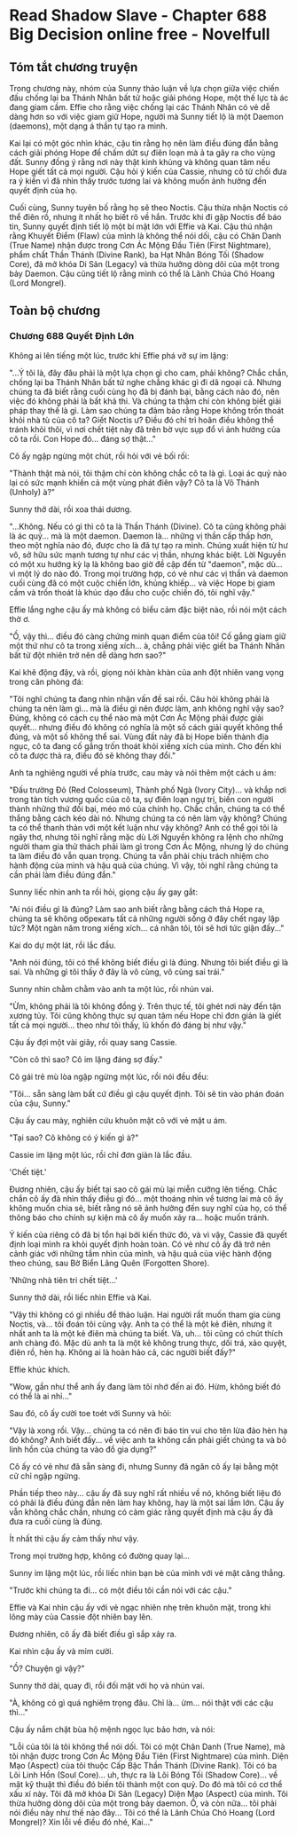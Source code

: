 # Read Shadow Slave - Chapter 688 Big Decision online free - Novelfull

## Tóm tắt chương truyện

Trong chương này, nhóm của Sunny thảo luận về lựa chọn giữa việc chiến đấu chống lại ba Thánh Nhân bất tử hoặc giải phóng Hope, một thế lực tà ác đang giam cầm. Effie cho rằng việc chống lại các Thánh Nhân có vẻ dễ dàng hơn so với việc giam giữ Hope, người mà Sunny tiết lộ là một Daemon (daemons), một dạng á thần tự tạo ra mình.

Kai lại có một góc nhìn khác, cậu tin rằng họ nên làm điều đúng đắn bằng cách giải phóng Hope để chấm dứt sự điên loạn mà ả ta gây ra cho vùng đất. Sunny đồng ý rằng nơi này thật kinh khủng và không quan tâm nếu Hope giết tất cả mọi người. Cậu hỏi ý kiến của Cassie, nhưng cô từ chối đưa ra ý kiến vì đã nhìn thấy trước tương lai và không muốn ảnh hưởng đến quyết định của họ.

Cuối cùng, Sunny tuyên bố rằng họ sẽ theo Noctis. Cậu thừa nhận Noctis có thể điên rồ, nhưng ít nhất họ biết rõ về hắn. Trước khi đi gặp Noctis để báo tin, Sunny quyết định tiết lộ một bí mật lớn với Effie và Kai. Cậu thú nhận rằng Khuyết Điểm (Flaw) của mình là không thể nói dối, cậu có Chân Danh (True Name) nhận được trong Cơn Ác Mộng Đầu Tiên (First Nightmare), phẩm chất Thần Thánh (Divine Rank), ba Hạt Nhân Bóng Tối (Shadow Core), đã mở khóa Di Sản (Legacy) và thừa hưởng dòng dõi của một trong bảy Daemon. Cậu cũng tiết lộ rằng mình có thể là Lãnh Chúa Chó Hoang (Lord Mongrel).

## Toàn bộ chương

### Chương 688 Quyết Định Lớn

Không ai lên tiếng một lúc, trước khi Effie phá vỡ sự im lặng:

"...Ý tôi là, đây đâu phải là một lựa chọn gì cho cam, phải không? Chắc chắn, chống lại ba Thánh Nhân bất tử nghe chẳng khác gì đi dã ngoại cả. Nhưng chúng ta đã biết rằng cuối cùng họ đã bị đánh bại, bằng cách nào đó, nên việc đó không phải là bất khả thi. Và chúng ta thậm chí còn không biết giải pháp thay thế là gì. Làm sao chúng ta đảm bảo rằng Hope không trốn thoát khỏi nhà tù của cô ta? Giết Noctis ư? Điều đó chỉ trì hoãn điều không thể tránh khỏi thôi, vì nơi chết tiệt này đã trên bờ vực sụp đổ vì ảnh hưởng của cô ta rồi. Con Hope đó... đáng sợ thật..."

Cô ấy ngập ngừng một chút, rồi hỏi với vẻ bối rối:

"Thành thật mà nói, tôi thậm chí còn không chắc cô ta là gì. Loại ác quỷ nào lại có sức mạnh khiến cả một vùng phát điên vậy? Cô ta là Vô Thánh (Unholy) à?"

Sunny thở dài, rồi xoa thái dương.

"...Không. Nếu có gì thì cô ta là Thần Thánh (Divine). Cô ta cũng không phải là ác quỷ... mà là một daemon. Daemon là... những vị thần cấp thấp hơn, theo một nghĩa nào đó, được cho là đã tự tạo ra mình. Chúng xuất hiện từ hư vô, sở hữu sức mạnh tương tự như các vị thần, nhưng khác biệt. Lời Nguyền có một xu hướng kỳ lạ là không bao giờ đề cập đến từ "daemon", mặc dù... vì một lý do nào đó. Trong mọi trường hợp, có vẻ như các vị thần và daemon cuối cùng đã có một cuộc chiến lớn, khủng khiếp... và việc Hope bị giam cầm và trốn thoát là khúc dạo đầu cho cuộc chiến đó, tôi nghĩ vậy."

Effie lắng nghe cậu ấy mà không có biểu cảm đặc biệt nào, rồi nói một cách thờ ơ.

"Ồ, vậy thì... điều đó càng chứng minh quan điểm của tôi! Cố gắng giam giữ một thứ như cô ta trong xiềng xích... à, chẳng phải việc giết ba Thánh Nhân bất tử đột nhiên trở nên dễ dàng hơn sao?"

Kai khẽ động đậy, và rồi, giọng nói khàn khàn của anh đột nhiên vang vọng trong căn phòng đá:

"Tôi nghĩ chúng ta đang nhìn nhận vấn đề sai rồi. Câu hỏi không phải là chúng ta nên làm gì... mà là điều gì nên được làm, anh không nghĩ vậy sao? Đúng, không có cách cụ thể nào mà một Cơn Ác Mộng phải được giải quyết... nhưng điều đó không có nghĩa là một số cách giải quyết không thể đúng, và một số không thể sai. Vùng đất này đã bị Hope biến thành địa ngục, cô ta đang cố gắng trốn thoát khỏi xiềng xích của mình. Cho đến khi cô ta được thả ra, điều đó sẽ không thay đổi."

Anh ta nghiêng người về phía trước, cau mày và nói thêm một cách u ám:

"Đấu trường Đỏ (Red Colosseum), Thành phố Ngà (Ivory City)... và khắp nơi trong tàn tích vương quốc của cô ta, sự điên loạn ngự trị, biến con người thành những thứ đồi bại, méo mó của chính họ. Chắc chắn, chúng ta có thể thắng bằng cách kéo dài nó. Nhưng chúng ta có nên làm vậy không? Chúng ta có thể thanh thản với một kết luận như vậy không? Anh có thể gọi tôi là ngây thơ, nhưng tôi nghĩ rằng mặc dù Lời Nguyền không ra lệnh cho những người tham gia thử thách phải làm gì trong Cơn Ác Mộng, nhưng lý do chúng ta làm điều đó vẫn quan trọng. Chúng ta vẫn phải chịu trách nhiệm cho hành động của mình và hậu quả của chúng. Vì vậy, tôi nghĩ rằng chúng ta cần phải làm điều đúng đắn."

Sunny liếc nhìn anh ta rồi hỏi, giọng cậu ấy gay gắt:

"Ai nói điều gì là đúng? Làm sao anh biết rằng bằng cách thả Hope ra, chúng ta sẽ không обрекать tất cả những người sống ở đây chết ngay lập tức? Một ngàn năm trong xiềng xích... cá nhân tôi, tôi sẽ hơi tức giận đấy..."

Kai do dự một lát, rồi lắc đầu.

"Anh nói đúng, tôi có thể không biết điều gì là đúng. Nhưng tôi biết điều gì là sai. Và những gì tôi thấy ở đây là vô cùng, vô cùng sai trái."

Sunny nhìn chằm chằm vào anh ta một lúc, rồi nhún vai.

"Ừm, không phải là tôi không đồng ý. Trên thực tế, tôi ghét nơi này đến tận xương tủy. Tôi cũng không thực sự quan tâm nếu Hope chỉ đơn giản là giết tất cả mọi người... theo như tôi thấy, lũ khốn đó đáng bị như vậy."

Cậu ấy đợi một vài giây, rồi quay sang Cassie.

"Còn cô thì sao? Cô im lặng đáng sợ đấy."

Cô gái trẻ mù lòa ngập ngừng một lúc, rồi nói đều đều:

"Tôi... sẵn sàng làm bất cứ điều gì cậu quyết định. Tôi sẽ tin vào phán đoán của cậu, Sunny."

Cậu ấy cau mày, nghiên cứu khuôn mặt cô với vẻ mặt u ám.

"Tại sao? Cô không có ý kiến gì à?"

Cassie im lặng một lúc, rồi chỉ đơn giản là lắc đầu.

'Chết tiệt.'

Đương nhiên, cậu ấy biết tại sao cô gái mù lại miễn cưỡng lên tiếng. Chắc chắn cô ấy đã nhìn thấy điều gì đó... một thoáng nhìn về tương lai mà cô ấy không muốn chia sẻ, biết rằng nó sẽ ảnh hưởng đến suy nghĩ của họ, có thể thông báo cho chính sự kiện mà cô ấy muốn xảy ra... hoặc muốn tránh.

Ý kiến của riêng cô đã bị tổn hại bởi kiến thức đó, và vì vậy, Cassie đã quyết định loại mình ra khỏi quyết định hoàn toàn. Có vẻ như cô ấy đã trở nên cảnh giác với những tầm nhìn của mình, và hậu quả của việc hành động theo chúng, sau Bờ Biển Lãng Quên (Forgotten Shore).

'Những nhà tiên tri chết tiệt...'

Sunny thở dài, rồi liếc nhìn Effie và Kai.

"Vậy thì không có gì nhiều để thảo luận. Hai người rất muốn tham gia cùng Noctis, và... tôi đoán tôi cũng vậy. Anh ta có thể là một kẻ điên, nhưng ít nhất anh ta là một kẻ điên mà chúng ta biết. Và, uh... tôi cũng có chút thích anh chàng đó. Mặc dù anh ta là một kẻ không trung thực, dối trá, xảo quyệt, điên rồ, hèn hạ. Không ai là hoàn hảo cả, các người biết đấy?"

Effie khúc khích.

"Wow, gần như thể anh ấy đang làm tôi nhớ đến ai đó. Hừm, không biết đó có thể là ai nhỉ..."

Sau đó, cô ấy cười toe toét với Sunny và hỏi:

"Vậy là xong rồi. Vậy... chúng ta có nên đi báo tin vui cho tên lừa đảo hèn hạ đó không? Anh biết đấy... về việc anh ta không cần phải giết chúng ta và bỏ linh hồn của chúng ta vào đồ gia dụng?"

Cô ấy có vẻ như đã sẵn sàng đi, nhưng Sunny đã ngăn cô ấy lại bằng một cử chỉ ngập ngừng.

Phần tiếp theo này... cậu ấy đã suy nghĩ rất nhiều về nó, không biết liệu đó có phải là điều đúng đắn nên làm hay không, hay là một sai lầm lớn. Cậu ấy vẫn không chắc chắn, nhưng có cảm giác rằng quyết định mà cậu ấy đã đưa ra cuối cùng là đúng.

Ít nhất thì cậu ấy cảm thấy như vậy.

Trong mọi trường hợp, không có đường quay lại...

Sunny im lặng một lúc, rồi liếc nhìn bạn bè của mình với vẻ mặt căng thẳng.

"Trước khi chúng ta đi... có một điều tôi cần nói với các cậu."

Effie và Kai nhìn cậu ấy với vẻ ngạc nhiên nhẹ trên khuôn mặt, trong khi lông mày của Cassie đột nhiên bay lên.

Đương nhiên, cô ấy đã biết điều gì sắp xảy ra.

Kai nhìn cậu ấy và mỉm cười.

"Ồ? Chuyện gì vậy?"

Sunny thở dài, quay đi, rồi đối mặt với họ và nhún vai.

"À, không có gì quá nghiêm trọng đâu. Chỉ là... ừm... nói thật với các cậu thì..."

Cậu ấy nắm chặt bùa hộ mệnh ngọc lục bảo hơn, và nói:

"Lỗi của tôi là tôi không thể nói dối. Tôi có một Chân Danh (True Name), mà tôi nhận được trong Cơn Ác Mộng Đầu Tiên (First Nightmare) của mình. Diện Mạo (Aspect) của tôi thuộc Cấp Bậc Thần Thánh (Divine Rank). Tôi có ba Lõi Linh Hồn (Soul Core)... uh, thực ra là Lõi Bóng Tối (Shadow Core)... về mặt kỹ thuật thì điều đó biến tôi thành một con quỷ. Do đó mà tôi có cơ thể xấu xí này. Tôi đã mở khóa Di Sản (Legacy) Diện Mạo (Aspect) của mình. Tôi thừa hưởng dòng dõi của một trong bảy daemon. Ồ, và còn nữa... tôi phải nói điều này như thế nào đây... Tôi có thể là Lãnh Chúa Chó Hoang (Lord Mongrel)? Xin lỗi về điều đó nhé, Kai..."